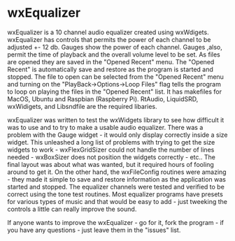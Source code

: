 # wxEqualizer

   wxEqualizer is a 10 channel audio equalizer created using wxWdigets. wxEqualizer has controls that permits the power of each channel to be adjusted +- 12 db. Gauges show the power of each channel. Gauges ,also, permit the time of playback and the overall volume level to be set. As files are opened they are saved in the "Opened Recent" menu. The "Opened Recent" is automatically save and restore as the program is started and stopped.  The file to open can be selected from the "Opened Recent" menu and turning on the "PlayBack->Options->Loop Files" flag tells the program to loop on playing the files in the "Opened Recent" list. It has makefiles for MacOS, Ubuntu and Raspbian (Raspberry Pi). RtAudio, LiquidSRD, wxWidigets, and Libsndfile are the required libaries.

  wxEqualizer was written to test the wxWidgets library to see how difficult it was to use and to try to make a usable audio equalizer. There was a problem with the Gauge widget - it would only display correctly inside a size widget. This unleashed a long list of problems with trying to get the size widgets to work - wxFlexGridSizer could not handle the number of lines needed - wxBoxSizer does not position the widgets correctly - etc.. The final layout was about what was wanted, but it required hours of fooling around to get it. On the other hand, the wxFileConfig routines were amazing - they made it simple to save and restore information as the application was started and stopped. The equalizer channels were tested and verified to be correct using the tone test routines. Most equalizer programs have presets for various types of music and that would be easy to add - just tweeking the controls a little can really improve the sound.
  
  If anyone wants to improve the wxEqualizer - go for it, fork the program - if you have any questions - just leave them in the "issues" list.

